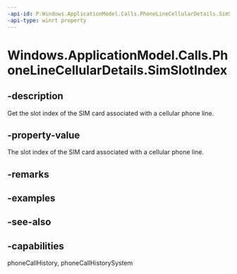 ```yaml
---
-api-id: P:Windows.ApplicationModel.Calls.PhoneLineCellularDetails.SimSlotIndex
-api-type: winrt property
---
```


<!-- Property syntax
public int SimSlotIndex { get; }
-->

# Windows.ApplicationModel.Calls.PhoneLineCellularDetails.SimSlotIndex

## -description
Get the slot index of the SIM card associated with a cellular phone line.

## -property-value
The slot index of the SIM card associated with a cellular phone line.

## -remarks

## -examples

## -see-also

## -capabilities
phoneCallHistory, phoneCallHistorySystem
